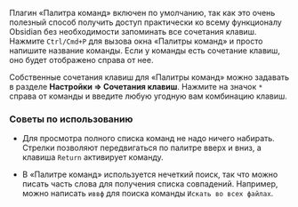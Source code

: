 Плагин «Палитра команд» включен по умолчанию, так как это очень полезный способ получить доступ практически ко всему функционалу Obsidian без необходимости запоминать все сочетания клавиш. Нажмите `Ctrl/Cmd+P` для вызова окна «Палитры команд» и просто напишите название команды. Если у команды есть сочетание клавиш, оно будет отображено справа от нее.

Собственные сочетания клавиш для «Палитры команд» можно задавать в разделе **Настройки => Сочетания клавиш**. Нажмите на значок `*` справа от команды и введите любую угодную вам комбинацию клавиш.

### Советы по использованию

- Для просмотра полного списка команд не надо ничего набирать. Стрелки позволяют передвигаться по палитре вверх и вниз, а клавиша `Return` активирует команду.

- В «Палитре команд» используется нечеткий поиск, так что можно писать часть слова для получения списка совпадений. Например, можно написать `иввф` для поиска команды `Искать во всех файлах`.